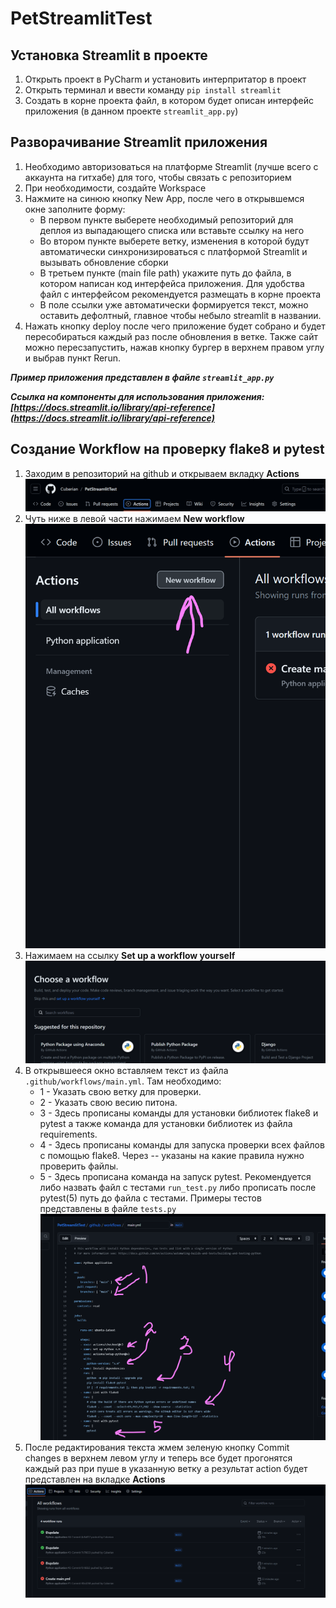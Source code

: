 # PetStreamlitTest
## Установка Streamlit в проекте
1) Открыть проект в PyCharm и установить интерпритатор в проект
2) Открыть терминал и ввести команду ```pip install streamlit```
3) Создать в корне проекта файл, в котором будет описан интерфейс приложения (в данном проекте ```streamlit_app.py```)
## Разворачивание Streamlit приложения
1) Необходимо авторизоваться на платформе Streamlit (лучше всего с аккаунта на гитхабе) для того, чтобы связать с репозиторием
2) При необходимости, создайте Workspace
3) Нажмите на синюю кнопку New App, после чего в открывшемся окне заполните форму:
   - В первом пункте выберете необходимый репозиторий для деплоя из выпадающего списка или вставьте ссылку на него
   - Во втором пункте выберете ветку, изменения в которой будут автоматически синхронизироваться с платформой Streamlit и вызывать обновление сборки
   - В третьем пункте (main file path) укажите путь до файла, в котором написан код интерфейса приложения. Для удобства файл с интерфейсом рекомендуется размещать в корне проекта
   - В поле ссылки уже автоматически формируется текст, можно оставить дефолтный, главное чтобы небыло streamlit в названии.
4) Нажать кнопку deploy после чего приложение будет собрано и будет пересобираться каждый раз после обновления в ветке. Также сайт можно пересзапустить, нажав кнопку бургер в верхнем правом углу и выбрав пункт Rerun.

_**Пример приложения представлен в файле ```streamlit_app.py```**_

_**Ссылка на компоненты для использования приложения: [https://docs.streamlit.io/library/api-reference](https://docs.streamlit.io/library/api-reference)**_

## Создание Workflow на проверку flake8 и pytest
1) Заходим в репозиторий на github и открываем вкладку **Actions**
![readme images/img.png](https://github.com/Cuberian/PetStreamlitTest/blob/main/readme%20images/img.png?raw=true)
2) Чуть ниже в левой части нажимаем **New workflow**
![readme images/img_new_workflow.png](https://github.com/Cuberian/PetStreamlitTest/blob/main/readme%20images/img_new_workflow.png?raw=true)
3) Нажимаем на ссылку **Set up a workflow yourself**
![readme images/img_setup_workflow.png](https://github.com/Cuberian/PetStreamlitTest/blob/main/readme%20images/img_setup_workflow.png?raw=true)
4) В открывшееся окно вставляем текст из файла `.github/workflows/main.yml`. 
Там необходимо:
   - 1 - Указать свою ветку для проверки.
   - 2 - Указать свою весию питона.
   - 3 - Здесь прописаны команды для установки библиотек flake8 и pytest а также команда для установки библиотек из файла requirements.
   - 4 - Здесь прописаны команды для запуска проверки всех файлов с помощью flake8. Через -- указаны на какие правила нужно проверить файлы.
   - 5 - Здесь прописана команда на запуск pytest. Рекомендуется либо назвать файл с тестами `run_test.py` либо прописать после pytest(5) путь до файла с тестами. Примеры тестов представлены в файле `tests.py`
![readme images/img_action_file.png](https://github.com/Cuberian/PetStreamlitTest/blob/main/readme%20images/img_action_file.png?raw=true)
5) После редактирования текста жмем зеленую кнопку Commit changes в верхнем левом углу и теперь все будет прогонятся каждый раз при пуше в указанную ветку а результат action будет представлен на вкладке **Actions**
![readme images/img_actions.png](https://github.com/Cuberian/PetStreamlitTest/blob/main/readme%20images/img_actions.png?raw=true)
